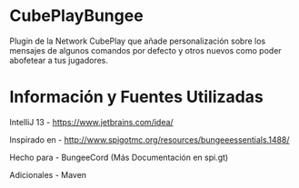 CubePlayBungee
==============

Plugin de la Network CubePlay que añade personalización sobre los mensajes de algunos comandos por defecto y otros nuevos como poder abofetear a tus jugadores.




Información y Fuentes Utilizadas
=============

IntelliJ 13 - https://www.jetbrains.com/idea/

Inspirado en - http://www.spigotmc.org/resources/bungeeessentials.1488/

Hecho para - BungeeCord (Más Documentación en spi.gt)

Adicionales - Maven
